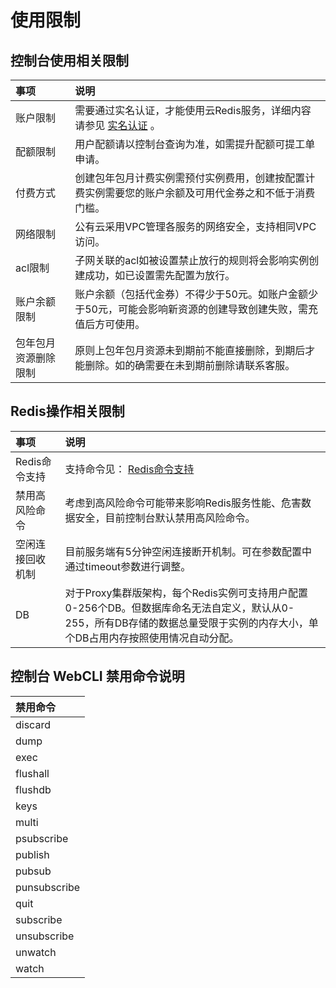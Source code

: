 # 使用限制

##  控制台使用相关限制

|  事项 |  说明  |
| :--- | :---  |
|  账户限制	|  需要通过实名认证，才能使用云Redis服务，详细内容请参见 [实名认证](https://docs.jdcloud.com/cn/real-name-verification/introduction) 。|  
|  配额限制	|  用户配额请以控制台查询为准，如需提升配额可提工单申请。|  
|  付费方式	|   创建包年包月计费实例需预付实例费用，创建按配置计费实例需要您的账户余额及可用代金券之和不低于消费门槛。|  
|  网络限制	|  公有云采用VPC管理各服务的网络安全，支持相同VPC访问。|  
|  acl限制	|  子网关联的acl如被设置禁止放行的规则将会影响实例创建成功，如已设置需先配置为放行。|  
|  账户余额限制	|  账户余额（包括代金券）不得少于50元。如账户金额少于50元，可能会影响新资源的创建导致创建失败，需充值后方可使用。|  
|  包年包月资源删除限制	|  原则上包年包月资源未到期前不能直接删除，到期后才能删除。如的确需要在未到期前删除请联系客服。|  


##  Redis操作相关限制

|  事项 |  说明  |
| :--- | :---  |
|  Redis命令支持	|  支持命令见：   [Redis命令支持](../Introduction/Command-Supported.md)		|  
|  禁用高风险命令|  考虑到高风险命令可能带来影响Redis服务性能、危害数据安全，目前控制台默认禁用高风险命令。|  
|  空闲连接回收机制	|  目前服务端有5分钟空闲连接断开机制。可在参数配置中通过timeout参数进行调整。  |  
|  DB	|  对于Proxy集群版架构，每个Redis实例可支持用户配置0-256个DB。但数据库命名无法自定义，默认从0-255，所有DB存储的数据总量受限于实例的内存大小，单个DB占用内存按照使用情况自动分配。|  

##  控制台 WebCLI 禁用命令说明
|  禁用命令 |  
| :--- |
| discard |
| dump |
| exec  |
| flushall  |
| flushdb  |
| keys  |
| multi  |
| psubscribe  |
| publish |
| pubsub  |
| punsubscribe  |
| quit  |
| subscribe  |
| unsubscribe  |
| unwatch  |
| watch  |










